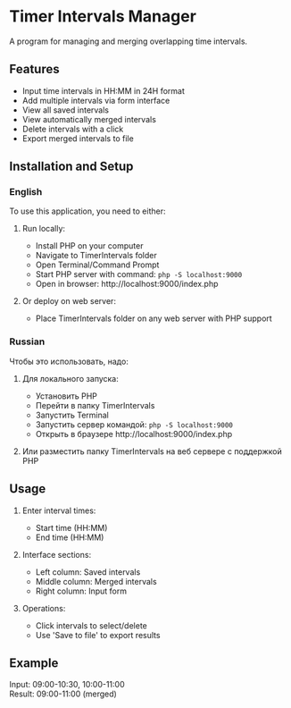 # Timer Intervals Manager

A program for managing and merging overlapping time intervals.

## Features

* Input time intervals in HH:MM in 24H format
* Add multiple intervals via form interface
* View all saved intervals
* View automatically merged intervals
* Delete intervals with a click
* Export merged intervals to file

## Installation and Setup

### English
To use this application, you need to either:

1. Run locally:
   * Install PHP on your computer
   * Navigate to TimerIntervals folder
   * Open Terminal/Command Prompt
   * Start PHP server with command: `php -S localhost:9000`
   * Open in browser: http://localhost:9000/index.php

2. Or deploy on web server:
   * Place TimerIntervals folder on any web server with PHP support

### Russian
Чтобы это использовать, надо:

1. Для локального запуска:
   * Установить PHP
   * Перейти в папку TimerIntervals
   * Запустить Terminal
   * Запустить сервер командой: `php -S localhost:9000`
   * Открыть в браузере http://localhost:9000/index.php

2. Или разместить папку TimerIntervals на веб сервере с поддержкой PHP

## Usage

1. Enter interval times:
   * Start time (HH:MM)
   * End time (HH:MM)

2. Interface sections:
   * Left column: Saved intervals
   * Middle column: Merged intervals
   * Right column: Input form

3. Operations:
   * Click intervals to select/delete
   * Use 'Save to file' to export results

## Example

Input: 09:00-10:30, 10:00-11:00  
Result: 09:00-11:00 (merged)

